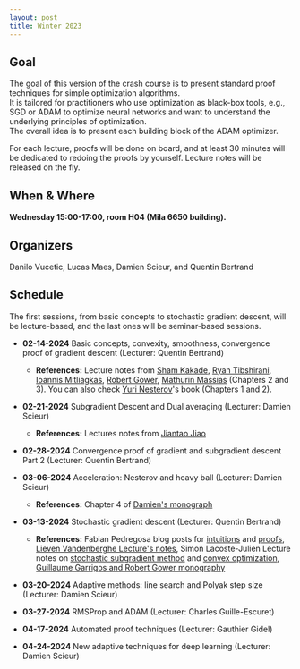 ```yaml
---
layout: post
title: Winter 2023
---
```

## Goal

The goal of this version of the crash course is to present standard proof techniques for simple optimization algorithms.  
It is tailored for practitioners who use optimization as black-box tools, e.g., SGD or ADAM to optimize neural networks and want to understand the underlying principles of optimization.  
The overall idea is to present each building block of the ADAM optimizer.

For each lecture, proofs will be done on board, and at least 30 minutes will be dedicated to redoing the proofs by yourself. Lecture notes will be released on the fly.

## When & Where

**Wednesday 15:00-17:00, room H04 (Mila 6650 building).**

## Organizers

Danilo Vucetic, Lucas Maes, Damien Scieur, and Quentin Bertrand

## Schedule

The first sessions, from basic concepts to stochastic gradient descent, will be lecture-based, and the last ones will be seminar-based sessions.

- **02-14-2024** Basic concepts, convexity, smoothness, convergence proof of gradient descent (Lecturer: Quentin Bertrand)  
  - **References:** Lecture notes from [Sham Kakade](https://courses.cs.washington.edu/courses/cse546/15au/lectures/lecture09_optimization.pdf), [Ryan Tibshirani](https://www.stat.cmu.edu/~ryantibs/convexopt-F13/scribes/lec6.pdf), [Ioannis Mitliagkas](https://mitliagkas.github.io/ift6085-2020/ift-6085-lecture-2-notes.pdf), [Robert Gower](https://perso.telecom-paristech.fr/rgower/pdf/M2_statistique_optimisation/grad_conv.pdf), [Mathurin Massias](https://mathurinm.github.io/assets/2022_ens/class.pdf) (Chapters 2 and 3). You can also check [Yuri Nesterov](https://pages.cs.wisc.edu/~yliang/cs839_spring22/material/Introductory-Lectures-on-Convex-Programming-Yurii-Nesterov-2004.pdf)'s book (Chapters 1 and 2).

- **02-21-2024** Subgradient Descent and Dual averaging (Lecturer: Damien Scieur)  
  - **References:** Lectures notes from [Jiantao Jiao](https://people.eecs.berkeley.edu/~jiantao/227c2022spring/scribe/227C_Lecture_04.pdf)

- **02-28-2024** Convergence proof of gradient and subgradient descent Part 2 (Lecturer: Quentin Bertrand)

- **03-06-2024** Acceleration: Nesterov and heavy ball (Lecturer: Damien Scieur)  
  - **References:** Chapter 4 of [Damien's monograph](https://www.nowpublishers.com/article/DownloadSummary/OPT-036)

- **03-13-2024** Stochastic gradient descent (Lecturer: Quentin Bertrand)  
  - **References:** Fabian Pedregosa blog posts for [intuitions](https://fa.bianp.net/teaching/2018/COMP-652/stochastic_gradient.html) and [proofs](https://fa.bianp.net/blog/2021/exponential-sgd/), [Lieven Vandenberghe Lecture's notes](http://www.seas.ucla.edu/~vandenbe/236C/lectures/gradient.pdf), Simon Lacoste-Julien Lecture notes on [stochastic subgradient method](https://www-labs.iro.umontreal.ca/~slacoste/teaching/ift6132/W24/notes/lecture10_scribbles.pdf) and [convex optimization](https://www-labs.iro.umontreal.ca/~slacoste/teaching/ift6132/W24/notes/lecture11_scribbles.pdf), [Guillaume Garrigos and Robert Gower monography](https://arxiv.org/pdf/2301.11235.pdf)

- **03-20-2024** Adaptive methods: line search and Polyak step size (Lecturer: Damien Scieur)

- **03-27-2024** RMSProp and ADAM (Lecturer: Charles Guille-Escuret)

- **04-17-2024** Automated proof techniques (Lecturer: Gauthier Gidel)

- **04-24-2024** New adaptive techniques for deep learning (Lecturer: Damien Scieur)
